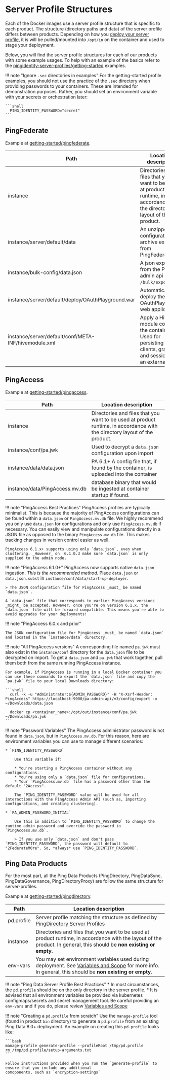 # Server Profile Structures

Each of the Docker images use a server profile structure that is specific to each product.
The structure (directory paths and data) of the server profile differs between products.
Depending on how you [deploy your server profile](containerAnatomy.md), it is will be pulled/mounted
into `/opt/in` on the container and used to stage your deployment.

Below, you will find the server profile structures for each of our products with some example usages.
To help with an example of the basics refer to the
[pingidentity-server-profiles/getting-started](https://github.com/pingidentity/pingidentity-server-profiles/tree/master/getting-started) examples.

!!! note "Ignore `.sec` directories in examples"
    For the getting-started profile examples, you should not use the practice of the `.sec` directory
    when providing passwords to your containers.  These are intended for demonstration purposes.
    Rather, you should set an environment variable with your secrets or orchestration later:

    ```shell
      PING_IDENTITY_PASSWORD="secret"
    ```

## PingFederate

Example at [getting-started/pingfederate](https://github.com/pingidentity/pingidentity-server-profiles/tree/master/getting-started/pingfederate).

| Path                                                 | Location description                                                                                                       |
| ---------------------------------------------------- | -------------------------------------------------------------------------------------------------------------------------- |
| instance                                             | Directories and files that you want to be used at product runtime, in accordance with the directory layout of the product. |
| instance/server/default/data                         | An unzipped configuration archive exported from PingFederate.                                                              |
| instance/bulk-config/data.json                       | A json export from the PingFed admin api `/bulk/export`.                                                                   |
| instance/server/default/deploy/OAuthPlayground.war   | Automatically deploy the OAuthPlayground web application.                                                                  |
| instance/server/default/conf/META-INF/hivemodule.xml | Apply a Hive module config to the container. Used for persisting OAuth clients, grants, and sessions to an external DB.    |


## PingAccess

Example at [getting-started/pingaccess](https://github.com/pingidentity/pingidentity-server-profiles/tree/master/getting-started/pingaccess).

| Path                           | Location description                                                                                                       |
| ------------------------------ | -------------------------------------------------------------------------------------------------------------------------- |
| instance                       | Directories and files that you want to be used at product runtime, in accordance with the directory layout of the product. |
| instance/conf/pa.jwk           | Used to decrypt a `data.json` configuration upon import                                                                    |
| instance/data/data.json        | PA 6.1+ A config file that, if found by the container, is uploaded into the container                                      |
| instance/data/PingAccess.mv.db | database binary that would be ingested at container startup if found.                                                      |

!!! note "PingAccess Best Practices"
    PingAccess profiles are typically minimalist. This is because the majority of PingAccess configurations can be found within a `data.json` or `PingAccess.mv.db` file. We highly recommend you only use `data.json` for configurations and only use `PingAccess.mv.db` if necessary. You can easily view and manipulate configurations directly in a JSON file as opposed to the binary `PingAccess.mv.db` file. This makes tracking changes in version control easier as well.

    PingAccess 6.1.x+ supports using only `data.json`, even when clustering. _However_ on  6.1.0.3 make sure `data.json` is only supplied to the admin node.

<!-- When using a `data.json`, the container uses the PingAccess Admin API to import the data.json. This means:
1. The PingAccess server has to be running. So be careful when determining when the container is 'ready' to accept traffic. Check that the configuration has been imported, rather than just that the server is up. Refer to the `liveness.sh` within the image for an example.
2. Import only _needs_ to occur on the admin node. Typically engines can be  -->

!!! note "PingAccess 6.1.0+"
    PingAccess now supports native `data.json` ingestion. *This is the recommended method*. Place `data.json` or `data.json.subst` in `instance/conf/data/start-up-deployer`.

    > The JSON configuration file for PingAccess _must_ be named `data.json`.

    A `data.json` file that corresponds to earlier PingAccess versions _might_ be accepted. However, once you're on version 6.1.x, the `data.json` file will be forward compatible. This means you're able to avoid upgrades for your deployments!

!!! note "PingAccess 6.0.x and prior"

    The JSON configuration file for PingAccess _must_ be named `data.json` and located in the `instance/data` directory.

!!! note "All PingAccess versions"
    A corresponding file named `pa.jwk` must also exist in the `instance/conf` directory for the `data.json` file to be decrypted on import. To get a `data.json` and `pa.jwk` that work together, pull them both from the same running PingAccess instance.

    For example, if PingAccess is running in a local Docker container you can use these commands to export the `data.json` file and copy the `pa.jwk` file to your local Downloads directory:

    ```shell
      curl -k -u "Administrator:${ADMIN_PASSWORD}" -H "X-Xsrf-Header: PingAccess" https://localhost:9000/pa-admin-api/v3/config/export -o ~/Downloads/data.json

      docker cp <container_name>:/opt/out/instance/conf/pa.jwk ~/Downloads/pa.jwk
    ```

!!! note "Password Variables"
    The PingAccess administrator password is not found in `data.json`, but in `PingAccess.mv.db`. For this reason, here are environment variables you can use to manage different scenarios:

    * `PING_IDENTITY_PASSWORD`

        Use this variable if:

        * You're starting a PingAccess container without any configurations.
        * You're using only a `data.json` file for configurations.
        * Your `PingAccess.mv.db` file has a password other than the default "2Access".

        The `PING_IDENTITY_PASSWORD` value will be used for all interactions with the PingAccess Admin API (such as, importing configurations, and creating clustering).

    * `PA_ADMIN_PASSWORD_INITIAL`

        Use this in addition to `PING_IDENTITY_PASSWORD` to change the runtime admin password and override the password in `PingAccess.mv.db`.

        > If you use only `data.json` and don't pass `PING_IDENTITY_PASSWORD`, the password will default to "2FederateM0re". So, *always* use `PING_IDENTITY_PASSWORD`.

## Ping Data Products

For the most part, all the Ping Data Products (PingDirectory, PingDataSync, PingDataGovernance, PingDirectoryProxy) are
follow the same structure for server-profiles.

Example at [getting-started/pingdirectory](https://github.com/pingidentity/pingidentity-server-profiles/tree/master/getting-started/pingdirectory).

| Path       | Location description                                                                                                                                                            |
| ---------- | ------------------------------------------------------------------------------------------------------------------------------------------------------------------------------- |
| pd.profile | Server profile matching the structure as defined by [PingDirectory Server Profiles](https://docs.pingidentity.com/bundle/pingdirectory-80/page/eae1564011467693.html)           |
| instance   | Directories and files that you want to be used at product runtime, in accordance with the layout of the product. In general, this should be **non existing or empty**.          |
| env-vars   | You may set environment variables used during deployment.  See [Variables and Scope](variableScoping.md) for more info.   In general, this should be **non existing or empty**. |

!!! note "Ping Data Server Profile Best Practices"
    * In most circumstances, the `pd.profile` should be on the only directory in the server profile.
    * It is advised that all environment variables be provided via kubernetes configmaps/secrets and secret management tool.
      Be careful providing an `env-vars` and if you do, please review [Variables and Scope](variableScoping.md)

!!! note "Creating a `pd.profile` from scratch"
    Use the `manage-profile` tool (found in product `bin` directory) to generate a `pd.profile` from an existing Ping Data 8.0+ deployment.  An example on creating
    this `pd.profile` looks like:

    ```bash
    manage-profile generate-profile --profileRoot /tmp/pd.profile
    rm /tmp/pd.profile/setup-arguments.txt
    ```

    Follow instructions provided when you run the `generate-profile` to ensure that you include any additional
    comoponents, such as `encryption-settings`

